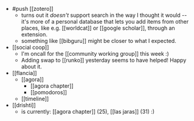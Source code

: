 - #push [[zotero]]
  - turns out it *doesn't* support search in the way I thought it would -- it's more of a personal database that lets you add items from other places, like e.g. [[worldcat]] or [[google scholar]], through an extension.
  - something like [[bibguru]] might be closer to what I expected.
- [[social coop]]
  - I'm oncall for the [[community working group]] this week :)
  - Adding swap to [[runko]] yesterday seems to have helped! Happy about it.
- [[flancia]]
  - [[agora]]
    - [[agora chapter]]
    - [[pomodoros]]
  - [[timeline]]
- [[drishti]]
  - is currently: [[agora chapter]] (25), [[las jaras]] (31) :)
